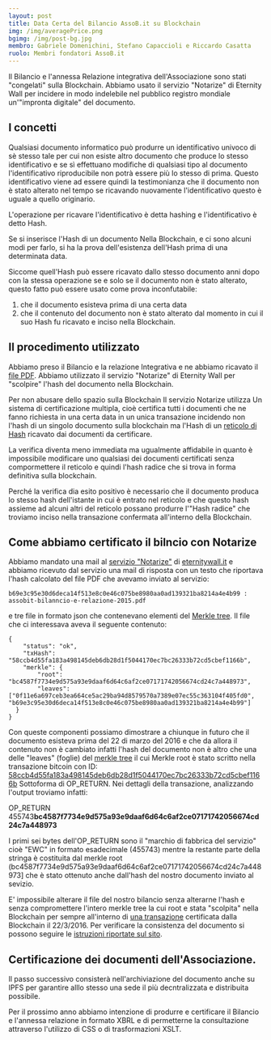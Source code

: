 ```yaml
---
layout: post
title: Data Certa del Bilancio AssoB.it su Blockchain
img: /img/averagePrice.png
bgimg: /img/post-bg.jpg
membro: Gabriele Domenichini, Stefano Capaccioli e Riccardo Casatta
ruolo: Membri fondatori AssoB.it
---
```


Il Bilancio e l'annessa Relazione integrativa dell'Associazione sono stati
"congelati" sulla Blockchain.
Abbiamo usato il servizio "Notarize" di Eternity Wall per incidere in modo indelebile
nel pubblico registro mondiale un'"impronta digitale" del documento.
<!-- more -->

## I concetti
Qualsiasi documento informatico può produrre un identificativo univoco di sè
stesso tale per cui non esiste altro documento che produce lo stesso
identificativo e se sì effettuano modifiche di qualsiasi tipo al documento
l'identificativo riproducibile non potrà essere più lo stesso di prima. Questo
identificativo viene ad essere quindi la testimonianza che il documento non è stato
alterato nel tempo se ricavando nuovamente l'identificativo questo è
uguale a quello originario.

L'operazione per ricavare l'identificativo è detta hashing e l'identificativo
è detto Hash.

Se si inserisce l'Hash di un documento Nella Blockchain, e ci sono alcuni modi
per farlo, si ha la prova dell'esistenza dell'Hash prima di una determinata data.

Siccome quell'Hash può essere ricavato dallo stesso documento anni dopo con la
stessa operazione se e solo se il documento non è stato alterato, questo fatto
può essere usato come prova inconfutabile:

1. che il documento esisteva prima di una certa data
2. che il contenuto del documento non è stato alterato dal momento in cui il suo
Hash fu ricavato e inciso nella Blockchain.

## Il procedimento utilizzato

Abbiamo preso il Bilancio e la relazione Integrativa e ne abbiamo ricavato il
[file PDF][Bilancio PDF].
Abbiamo utilizzato il servizio "Notarize" di Eternity Wall per "scolpire"
l'hash del documento nella Blockchain.

Per non abusare dello spazio sulla Blockchain Il servizio Notarize utilizza
Un sistema di certificazione multipla, cioè certifica tutti i documenti che ne
fanno richiesta in una certa data in un unica transazione incidendo non l'hash
di un singolo documento sulla blockchain ma l'Hash di un [reticolo di Hash][merkle tree]
ricavato dai documenti da certificare.

La verifica diventa meno immediata ma
ugualmente affidabile in quanto è impossibile modificare uno qualsiasi dei
documenti certificati senza compormettere il reticolo e quindi l'hash radice
che si trova in forma definitiva sulla blockchain.

Perché la verifica dia
esito positivo è necessario che il documento produca lo stesso hash
dell'istante in cui è entrato nel reticolo e che questo hash assieme ad alcuni
altri del reticolo possano produrre l'"Hash radice" che troviamo inciso nella
transazione confermata all'interno della Blockchain.

## Come abbiamo certificato il bilncio con Notarize

Abbiamo mandato una mail al [servizio "Notarize"][notarize] di
[eternitywall.it][eternitywall] e abbiamo ricevuto dal servizio una mail di
risposta con un testo che riportava l'hash calcolato del file PDF che avevamo
inviato al servizio:

    b69e3c95e30d6deca14f513e8c0e46c075be8980aa0ad139321ba8214a4e4b99 : assobit-bilanncio-e-relazione-2015.pdf

e tre file in formato json che contenevano elementi del [Merkle tree][merkle tree].
Il file che ci interessava aveva il
seguente contenuto:


    {
        "status": "ok",
        "txHash": "58ccb4d55fa183a498145deb6db28d1f5044170ec7bc26333b72cd5cbef1166b",
        "merkle": {
            "root": "bc4587f7734e9d575a93e9daaf6d64c6af2ce07171742056674cd24c7a448973",
            "leaves": ["0f11e6a697ceb3ea664ce5ac29ba94d8579570a7389e07ec55c363104f405fd0", "b69e3c95e30d6deca14f513e8c0e46c075be8980aa0ad139321ba8214a4e4b99"]
      }
    }


Con queste componenti possiamo dimostrare a chiunque in futuro che il documento
esisteva prima del 22 di marzo del 2016 e che da allora il contenuto non è cambiato
infatti l'hash del documento non è altro che una delle "leaves" (foglie) del
[merkle tree][merkle tree] il cui Merkle root è stato scritto nella transazione
bitcoin con ID: [58ccb4d55fa183a498145deb6db28d1f5044170ec7bc26333b72cd5cbef1166b][tx]
Sottoforma di OP_RETURN.
Nei dettagli della transazione, analizzando l'output troviamo infatti:

OP_RETURN 455743**bc4587f7734e9d575a93e9daaf6d64c6af2ce07171742056674cd24c7a448973**

I primi sei bytes dell'OP_RETURN sono il "marchio di fabbrica del servizio" cioè
"EWC" in formato esadecimale (455743) mentre la restante parte della stringa è
costituita dal merkle root (bc4587f7734e9d575a93e9daaf6d64c6af2ce07171742056674cd24c7a448973]
 che è stato ottenuto anche dall'hash del nostro documento inviato al sevizio.

 E' impossibile alterare il file del nostro bilancio senza alterarne l'hash e
 senza compromettere l'intero merkle tree la cui root e stata "scolpita" nella
 Blockchain per sempre all'interno di [una transazione][tx] certificata dalla
 Blockchain il 22/3/2016.
Per verificare la consistenza del documento si possono seguire le [istruzioni
riportate sul sito][verification].

## Certificazione dei documenti dell'Associazione.

Il passo successivo consisterà nell'archiviazione del documento anche su
IPFS per garantire alllo stesso una sede il più decntralizzata e distribuita
possibile.

Per il prossimo anno abbiamo intenzione di produrre e certificare il Bilancio e
l'annessa relazione in formato XBRL e di permetterne la consultazione attraverso
 l'utilizzo di CSS o di trasformazioni XSLT.





[tx]: https://blockexplorer.com/tx/58ccb4d55fa183a498145deb6db28d1f5044170ec7bc26333b72cd5cbef1166b
[merkle tree]: https://en.wikipedia.org/wiki/Merkle_tree
[eternitywall]: http://eternitywall.it
[notarize]: http://eternitywall.it/notarize
[Bilancio PDF]: https://drive.google.com/a/gdtre.net/folderview?id=0B9RhYggrYYllSE9RcFp6SVJ2VFU&usp=sharing&tid=0B9RhYggrYYllTFZhdjFGd2lIMVU
[verification]: http://blog.eternitywall.it/2016/02/16/how-to-verify-notarization/
